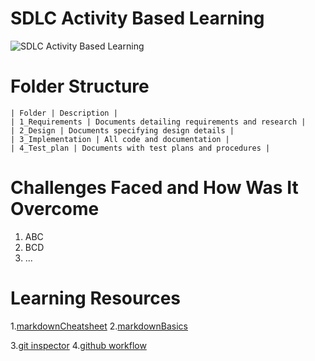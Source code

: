 # SDLC Activity Based Learning

![SDLC Activity Based Learning](https://user-images.githubusercontent.com/94163693/142990435-63d03699-6bfb-48e4-b776-782a0c39bea0.png)

# Folder Structure

    | Folder | Description |
    | 1_Requirements | Documents detailing requirements and research |
    | 2_Design | Documents specifying design details |
    | 3_Implementation | All code and documentation |
    | 4_Test_plan | Documents with test plans and procedures |

# Challenges Faced and How Was It Overcome

1. ABC
2. BCD
3. ...

# Learning Resources

1.[markdownCheatsheet](https://github.com/adam-p/markdown-here/wiki/Markdown-Cheatsheet)
2.[markdownBasics](https://docs.github.com/en/github/writing-on-github/getting-started-with-writing-and-formatting-on-github/basic-writing-and-formatting-syntax)

3.[git inspector](https://github.com/ejwa/gitinspector)
4.[github workflow](https://docs.github.com/en/actions/learn-github-action)
